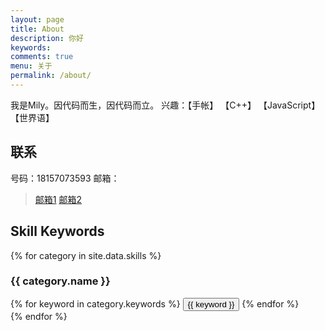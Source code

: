 ```yaml
---
layout: page
title: About
description: 你好
keywords: 
comments: true
menu: 关于
permalink: /about/
---
```


我是Mily。因代码而生，因代码而立。
兴趣：【手帐】 【C++】 【JavaScript】【世界语】
## 联系

号码：18157073593
邮箱：
> [邮箱1](mailto:northy360@126.com)
  [邮箱2](mailto:momonorthy2008@outlook.com)
## Skill Keywords

{% for category in site.data.skills %}
### {{ category.name }}
<div class="btn-inline">
{% for keyword in category.keywords %}
<button class="btn btn-outline" type="button">{{ keyword }}</button>
{% endfor %}
</div>
{% endfor %}
